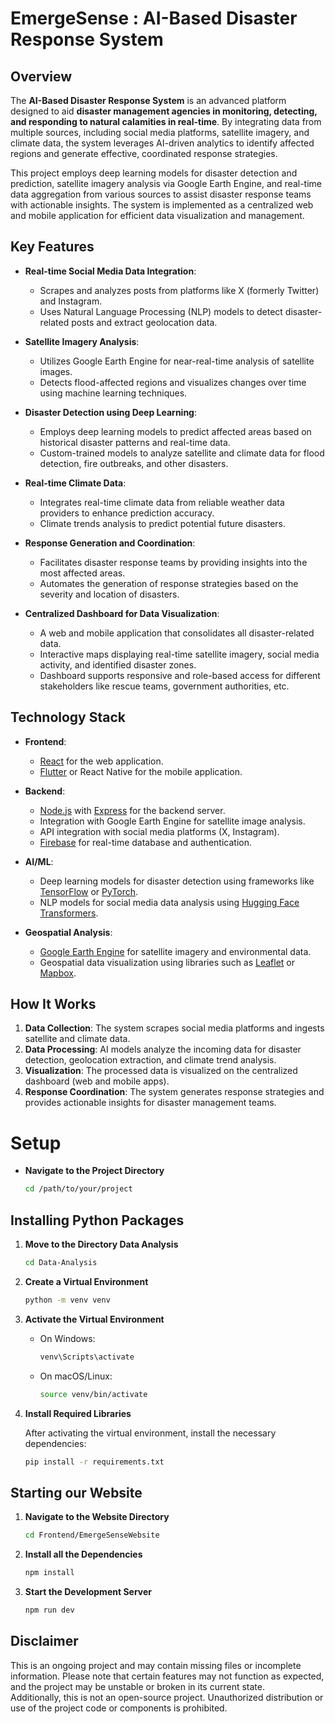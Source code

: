 # EmergeSense : AI-Based Disaster Response System

## Overview
The **AI-Based Disaster Response System** is an advanced platform designed to aid **disaster management agencies in monitoring, detecting, and responding to natural calamities in real-time**. By integrating data from multiple sources, including social media platforms, satellite imagery, and climate data, the system leverages AI-driven analytics to identify affected regions and generate effective, coordinated response strategies.

This project employs deep learning models for disaster detection and prediction, satellite imagery analysis via Google Earth Engine, and real-time data aggregation from various sources to assist disaster response teams with actionable insights. The system is implemented as a centralized web and mobile application for efficient data visualization and management.

## Key Features
- **Real-time Social Media Data Integration**:
  - Scrapes and analyzes posts from platforms like X (formerly Twitter) and Instagram.
  - Uses Natural Language Processing (NLP) models to detect disaster-related posts and extract geolocation data.
  
- **Satellite Imagery Analysis**:
  - Utilizes Google Earth Engine for near-real-time analysis of satellite images.
  - Detects flood-affected regions and visualizes changes over time using machine learning techniques.
  
- **Disaster Detection using Deep Learning**:
  - Employs deep learning models to predict affected areas based on historical disaster patterns and real-time data.
  - Custom-trained models to analyze satellite and climate data for flood detection, fire outbreaks, and other disasters.

- **Real-time Climate Data**:
  - Integrates real-time climate data from reliable weather data providers to enhance prediction accuracy.
  - Climate trends analysis to predict potential future disasters.

- **Response Generation and Coordination**:
  - Facilitates disaster response teams by providing insights into the most affected areas.
  - Automates the generation of response strategies based on the severity and location of disasters.
  
- **Centralized Dashboard for Data Visualization**:
  - A web and mobile application that consolidates all disaster-related data.
  - Interactive maps displaying real-time satellite imagery, social media activity, and identified disaster zones.
  - Dashboard supports responsive and role-based access for different stakeholders like rescue teams, government authorities, etc.

## Technology Stack
- **Frontend**:
  - [React](https://reactjs.org/) for the web application.
  - [Flutter](https://flutter.dev/) or React Native for the mobile application.
  
- **Backend**:
  - [Node.js](https://nodejs.org/) with [Express](https://expressjs.com/) for the backend server.
  - Integration with Google Earth Engine for satellite image analysis.
  - API integration with social media platforms (X, Instagram).
  - [Firebase](https://firebase.google.com/) for real-time database and authentication.

- **AI/ML**:
  - Deep learning models for disaster detection using frameworks like [TensorFlow](https://www.tensorflow.org/) or [PyTorch](https://pytorch.org/).
  - NLP models for social media data analysis using [Hugging Face Transformers](https://huggingface.co/transformers/).

- **Geospatial Analysis**:
  - [Google Earth Engine](https://earthengine.google.com/) for satellite imagery and environmental data.
  - Geospatial data visualization using libraries such as [Leaflet](https://leafletjs.com/) or [Mapbox](https://www.mapbox.com/).

## How It Works
1. **Data Collection**: The system scrapes social media platforms and ingests satellite and climate data.
2. **Data Processing**: AI models analyze the incoming data for disaster detection, geolocation extraction, and climate trend analysis.
3. **Visualization**: The processed data is visualized on the centralized dashboard (web and mobile apps).
4. **Response Coordination**: The system generates response strategies and provides actionable insights for disaster management teams.


# Setup

- **Navigate to the Project Directory**
   
   ```bash
   cd /path/to/your/project
   ```

## Installing Python Packages
   1. **Move to the Directory Data Analysis**
      ```bash
      cd Data-Analysis
      ```
   
   2. **Create a Virtual Environment**

      ```bash
      python -m venv venv
      ```

   3. **Activate the Virtual Environment**
   
      - On Windows:
      
        ```bash
        venv\Scripts\activate
        ```
   
      - On macOS/Linux:
      
        ```bash
        source venv/bin/activate
        ```

   4. **Install Required Libraries**

      After activating the virtual environment, install the necessary dependencies:
   
      ```bash
      pip install -r requirements.txt
      ```
## Starting our Website
1. **Navigate to the Website Directory**
   ```bash
   cd Frontend/EmergeSenseWebsite
   ```
2. **Install all the Dependencies**
   ```bash
   npm install
   ```
3. **Start the Development Server**
   ```bash
   npm run dev
   ```

## Disclaimer
This is an ongoing project and may contain missing files or incomplete information. Please note that certain features may not function as expected, and the project may be unstable or broken in its current state.
<br />
Additionally, this is not an open-source project. Unauthorized distribution or use of the project code or components is prohibited.
